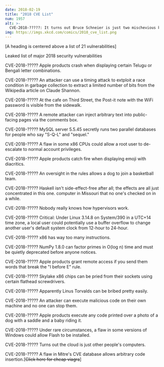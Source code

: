 ```yaml
---
date: 2018-02-19
title: "2018 CVE List"
num: 1957
alt: >-
  CVE-2018-?????: It turns out Bruce Schneier is just two mischevious kids in a trenchcoat.
img: https://imgs.xkcd.com/comics/2018_cve_list.png
---
```

[A heading is centered above a list of 21 vulnerabilities]

Leaked list of major 2018 security vulnerabilities

CVE-2018-????? Apple products crash when displaying certain Telugu or Bengali letter combinations.

CVE-2018-????? An attacker can use a timing attack to extploit a race condition in garbage collection to extract a limited number of bits from the Wikipedia article on Claude Shannon.

CVE-2018-????? At the cafe on Third Street, the Post-it note with the WiFi password is visible from the sidewalk.

CVE-2018-????? A remote attacker can inject arbitrary text into public-facing pages via the comments box.

CVE-2018-????? MySQL server 5.5.45 secretly runs two parallel databases for people who say "S-Q-L" and "sequel."

CVE-2018-????? A flaw in some x86 CPUs could allow a root user to de-escalate to normal account privileges.

CVE-2018-????? Apple products catch fire when displaying emoji with diacritics.

CVE-2018-????? An oversight in the rules allows a dog to join a basketball team.

CVE-2018-????? Haskell isn't side-effect-free after all; the effects are all just concentrated in this one. computer in Missouri that no one's checked on in a while.

CVE-2018-????? Nobody really knows how hypervisors work.

CVE-2018-????? Critical: Under Linux 3.14.8 on System/390 in a UTC+14 time zone, a local user could potentially use a buffer overflow to change another user's default system clock from 12-hour to 24-hour.

CVE-2018-????? x86 has way too many instructions.

CVE-2018-????? NumPy 1.8.0 can factor primes in O(log n) time and must be quietly deprecated before anyone notices.

CVE-2018-????? Apple products grant remote access if you send them words that break the "I before E" rule.

CVE-2018-????? Skylake x86 chips can be pried from their sockets using certain flathead screwdrivers.

CVE-2018-????? Apparently Linus Torvalds can be bribed pretty easily.

CVE-2018-????? An attacker can execute malicious code on their own machine and no one can stop them.

CVE-2018-????? Apple products execute any code printed over a photo of a dog with a saddle and a baby riding it.

CVE-2018-????? Under rare circumstances, a flaw in some versions of Windows could allow Flash to be installed.

CVE-2018-????? Turns out the cloud is just other people's computers.

CVE-2018-????? A flaw in Mitre's CVE database allows arbitrary code insertion.[~~Click here for cheap viagra~~]